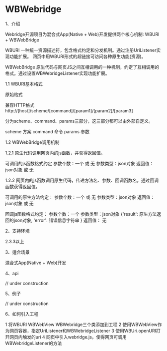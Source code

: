 WBWebridge
==========

1、介绍

Webridge开源项目为混合式App(Native + Web)开发提供两个核心机制: WBURI + WBWebBridge

WBURI 
    一种统一资源描述符，包含格式约定和分发机制。通过注册UriListener实现功能扩展。
    网页中用WBURI形式的超链接可访问各种原生功能(资源)。

WBWebBridge
    原生代码与网页JS之间互相调用的一种机制，约定了互相调用的格式。通过设置WBWebridgeListener实现功能扩展。

1.1 WBURI基本格式

原始格式

兼容HTTP格式 http://[host]/scheme/[command]/[param1]/[param2]/[param3]

分为scheme、command、params三部分，这三部分都可以由外部自定义。

scheme 方案 command 命令 params 参数

1.2 WBWebBridge调用机制

1.2.1 原生代码调用网页内的js函数，并获得返回值。

可调用的js函数格式约定
  参数个数：一个 或 无
  参数类型：json对象
  返回值：  json对象 或 无

1.2.2 网页内的js函数调用原生代码，传递方法名、参数、回调函数名。通过回调函数获得返回值。

可调用的原生方法约定：
  参数个数：一个 或 无
  参数类型：json对象
  返回值：  json对象 或 无

回调js函数格式约定：
  参数个数：一个
  参数类型：json对象 {'result': 原生方法返回的json对象, 'error': 错误信息字符串 }
  返回值：  无

2、支持环境

2.3.3以上

3、适合场景

混合式App(Native + Web)开发

4、api

// under construction

5、例子

// under construction

6、如何引入工程

1 将WBURI WBWebView WBWebridge三个类添加到工程
2 使用WBWebView作为网页容器，指定UriListener和WBWebridgeListener
3 使用WBUri.openURI打开网页内触发的uri
4 网页中引入webridge.js，使得网页可调用WBWebridgeListener的方法


